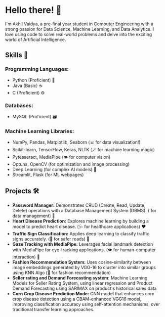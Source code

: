 # Hello there! 👋

I'm Akhil Vaidya, a pre-final year student in Computer Engineering with a strong passion for Data Science, Machine Learning, and Data Analytics. I love using code to solve real-world problems and delve into the exciting world of Artificial Intelligence.

## Skills 🚀

### Programming Languages:
- Python (Proficient) 🐍
- Java (Basic) ☕
- C (Proficient) ⚙️

### Databases:
- MySQL (Proficient) 🗃️

### Machine Learning Libraries:
- NumPy, Pandas, Matplotlib, Seaborn (📊 for data visualization!)
- Scikit-learn, TensorFlow, Keras, NLTK (🪄 for machine learning magic)
- Pytesseract, MediaPipe (👁️ for computer vision)
- Optuna, OpenCV (️for optimization and image processing)
- Deep Learning (for complex AI models) 🧠
- Streamlit, Flask (for ML webpages)

## Projects 🛠️

- **Password Manager:** Demonstrates CRUD (Create, Read, Update, Delete) operations with a Database Management System (DBMS). (️ for data management) 🔐
- **Heart Disease Prediction:** Explores machine learning by building a model to predict heart disease. (🩺 for healthcare applications) ❤️
- **Traffic Sign Classification:** Applies deep learning to classify traffic signs accurately. (🚦 for safer roads) 🚗
- **Gaze Tracking with MediaPipe:** Leverages facial landmark detection with MediaPipe for eye-tracking applications. (👁️ for human-computer interaction) 👀
- **Fashion Recommendation System:** Uses cosine-similarity between image embeddings generated by VGG-16 to cluster into similar groups using KNN Algo (👕 for fashion recommendation)
- **Seller rating and Demand Forecasting system:** Machine Learning Models for Seller Rating System, using linear regression and Product Demand Forecasting using SARIMAX on product's historical sales data
- **Corn Crop Disease Prediction Mode:** CNN model that enhances corn crop disease detection using a CBAM-enhanced VGG16 model, improving classification accuracy using self-attention mechanisms, over traditional transfer learning approaches.
